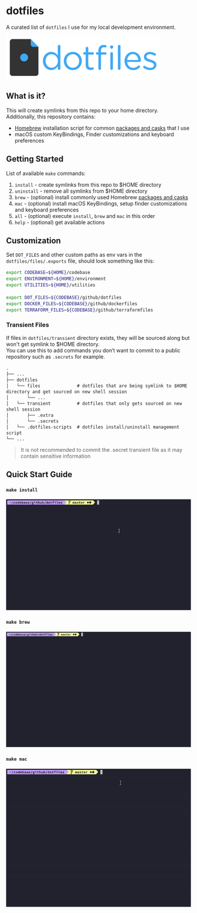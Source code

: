 # dotfiles
A curated list of `dotfiles` I use for my local development environment.

![dotfiles-logo-resized](assets/logos/dotfiles-logo-resized.png)

## What is it?
This will create symlinks from this repo to your home directory.<br/>
Additionally, this repository contains:
- [Homebrew](https://github.com/Homebrew/brew) installation script for common [packages and casks](brew/.brew-install) that I use
- macOS custom KeyBindings, Finder customizations and keyboard preferences

## Getting Started

List of available `make` commands:

1. `install`   - create symlinks from this repo to $HOME directory
2. `uninstall` - remove all symlinks from $HOME directory
3. `brew`      - (optional) install commonly used Homebrew [packages and casks](brew/.brew-install)
4. `mac`       - (optional) install macOS KeyBindings, setup finder customizations and keyboard preferences
5. `all`       - (optional) execute `install`, `brew` and `mac` in this order
6. `help`      - (optional) get available actions

## Customization

Set `DOT_FILES` and other custom paths as env vars in the `dotfiles/files/.exports` file, should look something like this:
```bash
export CODEBASE=${HOME}/codebase
export ENVIRONMENT=${HOME}/environment
export UTILITIES=${HOME}/utilities

export DOT_FILES=${CODEBASE}/github/dotfiles
export DOCKER_FILES=${CODEBASE}/github/dockerfiles
export TERRAFORM_FILES=${CODEBASE}/github/terraformfiles
```

### Transient Files
If files in `dotfiles/transient` directory exists, they will be sourced along but won't get symlink to $HOME directory.<br/>
You can use this to add commands you don’t want to commit to a public repository such as `.secrets` for example.

    .
    ├── ...
    ├── dotfiles               
    │   └── files              # dotfiles that are being symlink to $HOME directory and get sourced on new shell session
    │       └── ...            
    │   └── transient          # dotfiles that only gets sourced on new shell session
    │       ├── .extra       
    │       └── .secrets       
    │   └── .dotfiles-scripts  # dotfiles install/uninstall management script 
    └── ...
                     
> It is not recommended to commit the .secret transient file as it may contain sensitive information

## Quick Start Guide

#### `make install`
![](assets/gifs/dotfiles-install-700px.gif)

#### `make brew`
![](assets/gifs/brew-install-700px.gif)

#### `make mac`
![](assets/gifs/mac-install-700px.gif)